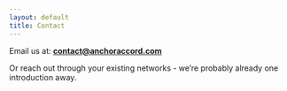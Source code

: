 ```yaml
---
layout: default
title: Contact
---
```


Email us at: **contact@anchoraccord.com**

Or reach out through your existing networks - we’re probably already one introduction away.
